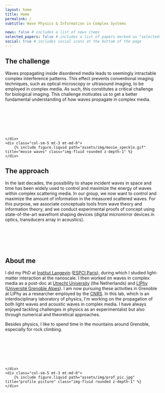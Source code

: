 ```yaml
---
layout: home
title: Home
permalink: /
subtitle: Wave Physics & Information in Complex Systems

news: false # includes a list of news items
selected_papers: false # includes a list of papers marked as "selected={true}"
social: true # includes social icons at the bottom of the page
---
```


<style>
  .bottom-three {
     margin-bottom: 3cm;
  }
</style>

<div class="row justify-content-sm-center">
    <div class="col-sm-7 mt-3 mt-md-0">

<h2>The challenge</h2>

<p class="bottom-three"> 
Waves propagating inside disordered media leads to seemingly intractable complex interference patterns. This effect prevents conventional imaging techniques, such as optical microscopy or ultrasound imaging, to be employed in complex media. As such, this constitutes a critical challenge for biological imaging. This challenge motivates us to get a better fundamental understanding of how waves propagate in complex media.
</p>

    </div>
    <div class="col-sm-5 mt-3 mt-md-0">
        {% include figure.liquid path="assets/img/movie_speckle.gif" title="movie waves" class="img-fluid rounded z-depth-1" %}
    </div>

</div>

<h2>The approach</h2>

<p class="bottom-three"> 
In the last decades, the possibility to shape incident waves in space and time has been widely used to control and maximize the energy of waves within complex scattering media. In our group, we now want to control and maximize the amount of information in the measured scattered waves. For this purpose, we associate conceptuals tools from wave theory and information theory, and we conduct experimental proofs of concept using state-of-the-art wavefront shaping devices (digital micromirror devices in optics, transducers array in acoustics).
</p>

<div class="row justify-content-sm-center">
    <div class="col-sm-7 mt-3 mt-md-0">

<h2>About me</h2>

<p> 
I did my PhD at <a href="https://www.institut-langevin.espci.fr">Institut Langevin</a> (<a href="https://www.espci.psl.eu/">ESPCI Paris</a>), during which I studied light-matter interaction at the nanoscale. I then worked on waves in complex media as a post-doc at <a href="https://www.uu.nl/en">Utrecht University</a> (the Netherlands) and <a href="https://liphy.univ-grenoble-alpes.fr/">LIPhy</a> (<a href="https://www.univ-grenoble-alpes.fr/">Université Grenoble Alpes</a>). I am now pursuing these activities in Grenoble at LIPhy as a researcher employed by the <a href="https://www.cnrs.fr">CNRS</a>. In this lab, which is an interdisciplinary laboratory of physics, I'm working on the propagation of both light waves and acoustic waves in complex media. I have always enjoyed tackling challenges in physics as an experimentalist but also through numerical and theoretical approaches.
</p>

<p class="bottom-three"> 
Besides physics, I like to spend time in the mountains around Grenoble, especially for rock climbing.
</p>

    </div>
    <div class="col-sm-5 mt-3 mt-md-0">
        {% include figure.liquid path="assets/img/prof_pic.jpg" title="profile picture" class="img-fluid rounded z-depth-1" %}
    </div>

</div>
